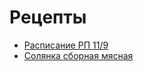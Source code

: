 # Рецепты
- [Расписание РП 11/9](schedule.md)
- [Солянка сборная мясная](solyanka-sbornaya-myasnaya.md)
